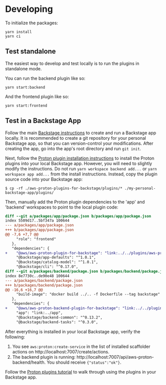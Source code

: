 # Developing

To initialize the packages:

```
yarn install
yarn ci
```

## Test standalone

The easiest way to develop and test locally is to run the plugins in standalone mode.

You can run the backend plugin like so:

```
yarn start:backend
```

And the frontend plugin like so:

```
yarn start:frontend
```

## Test in a Backstage App

Follow the main [Backstage instructions](https://backstage.io/docs/getting-started/create-an-app) to create and run a Backstage app locally.  It is recommended to create a git repository for your personal Backstage app, so that you can version-control your modifications.  After creating the app, go into the app's root directory and run `git init`.

Next, follow the [Proton plugin installation instructions](install.md) to install the Proton plugins into your local Backstage app.  However, you will need to slightly modify the instructions.  Do not run `yarn workspace backend add...` or `yarn workspace app add...` from the install instructions.  Instead, copy the plugin source code into your Backstage app:

```
$ cp -rf ./aws-proton-plugins-for-backstage/plugins/* ./my-personal-backstage-app/plugins/
```

Then, manually add the Proton plugin dependencies to the 'app' and 'backend' workspaces to point to the local plugin code:

```diff
diff --git a/packages/app/package.json b/packages/app/package.json
index 5509d17..5bf347a 100644
--- a/packages/app/package.json
+++ b/packages/app/package.json
@@ -7,6 +7,7 @@
     "role": "frontend"
   },
   "dependencies": {
+    "@aws/aws-proton-plugin-for-backstage": "link:../../plugins/aws-proton",
     "@backstage/app-defaults": "^1.0.1",
     "@backstage/catalog-model": "^1.0.1",
     "@backstage/cli": "^0.17.0",
diff --git a/packages/backend/package.json b/packages/backend/package.json
index 8e7730c..de90e48 100644
--- a/packages/backend/package.json
+++ b/packages/backend/package.json
@@ -16,6 +16,7 @@
     "build-image": "docker build ../.. -f Dockerfile --tag backstage"
   },
   "dependencies": {
+    "@aws/aws-proton-backend-plugin-for-backstage": "link:../../plugins/aws-proton-backend",
     "app": "link:../app",
     "@backstage/backend-common": "^0.13.2",
     "@backstage/backend-tasks": "^0.3.0",
```

After everything is installed in your local Backstage app, verify the following:
1. You see `aws:proton:create-service` in the list of installed scaffolder actions on http://localhost:7007/create/actions.
2. The backend plugin is running: http://localhost:7007/api/aws-proton-backend/health. You should receive `{"status":"ok"}`.

Follow the [Proton plugins tutorial](tutorial.md) to walk through using the plugins in your Backstage app.
